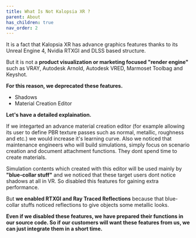 ```yaml
---
title: What Is Not Kalopsia XR ?
parent: About
has_children: true
nav_order: 2
---
```


It is a fact that Kalopsia XR has advance graphics features thanks to its Unreal Engine 4, Nvidia RTXGI and DLSS based structure.

But it is not a **product visualization or marketing focused "render engine"** such as VRAY, Autodesk Arnold, Autodesk VRED, Marmoset Toolbag and Keyshot.

**For this reason, we deprecated these features.**
* Shadows
* Material Creation Editor

**Let's have a detailed explaination.**

If we integarted an advance material creation editor (for example allowing its user to define PBR texture passes such as normal, metallic, roughness and etc.) we would increase it's learning curve. Also we noticed that maintenance engineers who will build simulations, simply focus on scenario creation and document attachment functions. They dont spend time to create materials.

Simulation contents which created with this editor will be used mainly by **"blue-collar stuff"** and we noticed that these target users dont notice shadows at all in VR. So disabled this features for gaining extra performance.

But **we enabled RTXGI and Ray Traced Reflections** because that blue-collar stuffs noticed reflections to give objects some metallic looks.

**Even if we disabled these features, we have prepared their functions in our source code. So if our customers will want these features from us, we can just integrate them in a short time.**
